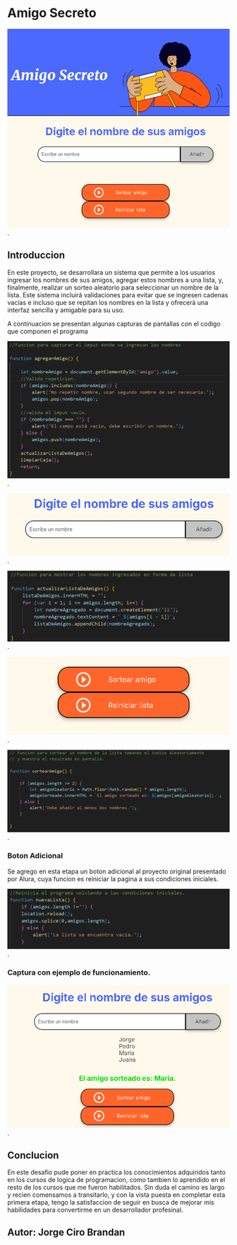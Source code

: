 <h1>Amigo Secreto</h1>

![Image Alt](https://github.com/jcbrandan31/mi-juego-amigo-secreto/blob/c591a1078fded99c13d319e1caf0249c0cac148b/Captura%20de%20pantalla%202025-02-24%20192708.png).

<h2>Introduccion</h2>

<P>En este proyecto, se desarrollara un sistema que permite a los usuarios ingresar los nombres de sus amigos, agregar estos nombres
  a una lista, y, finalmente, realizar un sorteo aleatorio para seleccionar un nombre de la lista. Este sistema incluirá validaciones
  para evitar que se ingresen cadenas vacías e incluso que se repitan los nombres en la lista y ofrecerá una interfaz sencilla y amigable para su uso.</P>

<p>A continuacion se presentan algunas capturas de pantallas con el codigo que componen el programa</p>

![Image Alt](https://github.com/jcbrandan31/mi-juego-amigo-secreto/blob/2de8f9a70e9a3d82e56d1e59b08509208797faa6/Captura%20de%20pantalla%202025-02-24%20194924.png).

![Image Alt](https://github.com/jcbrandan31/mi-juego-amigo-secreto/blob/48761dd7bb61663ce6c3b8ec881312fdf347c106/Captura%20de%20pantalla%202025-02-24%20153117.png).

![Image Alt](https://github.com/jcbrandan31/mi-juego-amigo-secreto/blob/95f7f74801d3a5815197a6424a3bd4d32c698357/Captura%20de%20pantalla%202025-02-24%20195022.png).

![Image Alt](https://github.com/jcbrandan31/mi-juego-amigo-secreto/blob/9f92c3646adf09c0679a2d0b3c36066551f07c09/Captura%20de%20pantalla%202025-02-24%20153441.png).

![Image Alt](https://github.com/jcbrandan31/mi-juego-amigo-secreto/blob/4e5ad0d155873bbae20da61fae6398c7e2a0d7d4/Captura%20de%20pantalla%202025-02-24%20195046.png).

<h3>Boton Adicional</h3>
<p>Se agrego en esta etapa un boton adicional al proyecto original presentado por Alura, cuya funcion es reiniciar la pagina a sus condiciones iniciales.</p>

![Image Alt](https://github.com/jcbrandan31/mi-juego-amigo-secreto/blob/394ab130941f7167197109181c5a4bff8ff319c1/Captura%20de%20pantalla%202025-02-24%20195157.png).

<h3>Captura con ejemplo de funcionamiento.</h3>

![Image Alt](https://github.com/jcbrandan31/mi-juego-amigo-secreto/blob/c9c812a04339de37e81c5a334d45ef50e92a3557/Captura%20de%20pantalla%202025-02-24%20153720.png).

<h2>Conclucion</h2>

<p>En este desafio pude poner en practica los conocimientos adquiridos tanto en los cursos de logica de programacion, como tambien lo aprendido en el resto de los cursos que me fueron habilitados.
Sin duda el camino es largo y recien comensamos a transitarlo, y con la vista puesta en completar esta primera etapa, tengo la satisfaccion de seguir en busca de mejorar mis habilidades para convertirme en un  desarrollador profesinal.
  
</p>




  
<h2>Autor: Jorge Ciro Brandan</h2>
